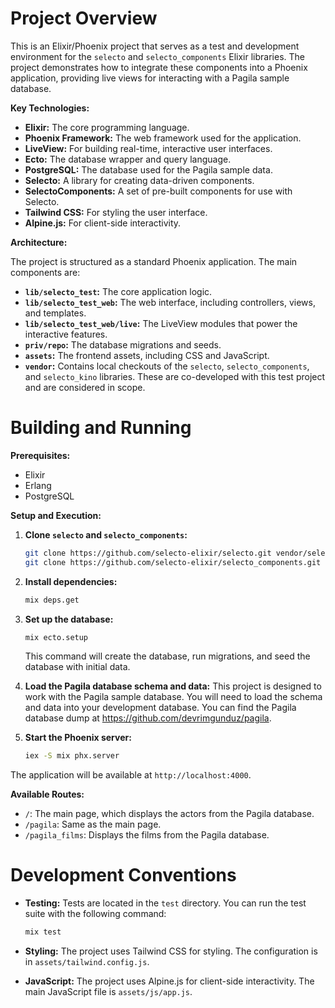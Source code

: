 # Project Overview

This is an Elixir/Phoenix project that serves as a test and development environment for the `selecto` and `selecto_components` Elixir libraries. The project demonstrates how to integrate these components into a Phoenix application, providing live views for interacting with a Pagila sample database.

**Key Technologies:**

*   **Elixir:** The core programming language.
*   **Phoenix Framework:** The web framework used for the application.
*   **LiveView:** For building real-time, interactive user interfaces.
*   **Ecto:** The database wrapper and query language.
*   **PostgreSQL:** The database used for the Pagila sample data.
*   **Selecto:** A library for creating data-driven components.
*   **SelectoComponents:** A set of pre-built components for use with Selecto.
*   **Tailwind CSS:** For styling the user interface.
*   **Alpine.js:** For client-side interactivity.

**Architecture:**

The project is structured as a standard Phoenix application. The main components are:

*   **`lib/selecto_test`:** The core application logic.
*   **`lib/selecto_test_web`:** The web interface, including controllers, views, and templates.
*   **`lib/selecto_test_web/live`:** The LiveView modules that power the interactive features.
*   **`priv/repo`:** The database migrations and seeds.
*   **`assets`:** The frontend assets, including CSS and JavaScript.
*   **`vendor`:** Contains local checkouts of the `selecto`, `selecto_components`, and `selecto_kino` libraries. These are co-developed with this test project and are considered in scope.

# Building and Running

**Prerequisites:**

*   Elixir
*   Erlang
*   PostgreSQL

**Setup and Execution:**

1.  **Clone `selecto` and `selecto_components`:**
    ```bash
    git clone https://github.com/selecto-elixir/selecto.git vendor/selecto
    git clone https://github.com/selecto-elixir/selecto_components.git vendor/selecto_components
    ```

2.  **Install dependencies:**
    ```bash
    mix deps.get
    ```

3.  **Set up the database:**
    ```bash
    mix ecto.setup
    ```
    This command will create the database, run migrations, and seed the database with initial data.

4.  **Load the Pagila database schema and data:**
    This project is designed to work with the Pagila sample database. You will need to load the schema and data into your development database. You can find the Pagila database dump at https://github.com/devrimgunduz/pagila.

5.  **Start the Phoenix server:**
    ```bash
    iex -S mix phx.server
    ```

The application will be available at `http://localhost:4000`.

**Available Routes:**

*   `/`: The main page, which displays the actors from the Pagila database.
*   `/pagila`: Same as the main page.
*   `/pagila_films`: Displays the films from the Pagila database.

# Development Conventions

*   **Testing:** Tests are located in the `test` directory. You can run the test suite with the following command:
    ```bash
    mix test
    ```

*   **Styling:** The project uses Tailwind CSS for styling. The configuration is in `assets/tailwind.config.js`.

*   **JavaScript:** The project uses Alpine.js for client-side interactivity. The main JavaScript file is `assets/js/app.js`.
